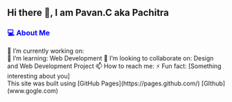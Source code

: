 ## Hi there 👋, I am Pavan.C aka Pachitra 

<h3 style="color:#0000ff">💻 About Me</h3>
🔭 I’m currently working on: 
<br />
🌱 I’m learning: Web Development
👯 I’m looking to collaborate on: Design and Web Development Project
📫 How to reach me: 
⚡ Fun fact: [Something interesting about you]<br />
This site was built using [GitHub Pages](https://pages.github.com/)
[GIthub](www.gogle.com)
